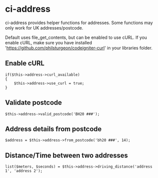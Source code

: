 ci-address
==========

ci-address provides helper functions for addresses. Some functions may only work for UK addresses/postcode.

Default uses file_get_contents, but can be enabled to use cURL. If you enable cURL, make sure you have installed
'https://github.com/philsturgeon/codeigniter-curl' in your libraries folder.


Enable cURL
-----------

	if($this->address->curl_available)
	{
		$this->address->use_curl = true;
	}


Validate postcode
-----------------

	$this->address->valid_postcode('BH20 ###');
	
	
Address details from postcode
-----------------------------

	$address = $this->address->from_postcode('bh20 ###', 14);


Distance/Time between two addresses
-----------------------------------

	list($meters, $seconds) = $this->address->driving_distance('address 1', 'address 2');